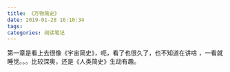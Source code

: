 ```yaml
---
title: 《万物简史》
date: 2019-01-28 16:10:34
tags:
categories: 阅读笔记
---
```


第一章是看上去很像《宇宙简史》，呃，看了也很久了，也不知道在讲啥 ，一看就睡觉。。。比较深奥，还是《人类简史》生动有趣。